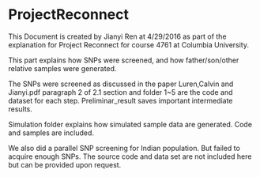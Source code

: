 # ProjectReconnect

This Document is created by Jianyi Ren at 4/29/2016 as part of the explanation for Project Reconnect for course 4761 at Columbia University.

This part explains how SNPs were screened, and how father/son/other relative samples were generated. 

The SNPs were screened as discussed in the paper Luren,Calvin and Jianyi.pdf paragraph 2 of 2.1 section and folder 1~5 are the code and dataset for each step. Preliminar_result saves important intermediate results.

Simulation folder explains how simulated sample data are generated. Code and samples are included.

We also did a parallel SNP screening for Indian population. But failed to acquire enough SNPs. The source code and data set are not included here but can be provided upon request.

